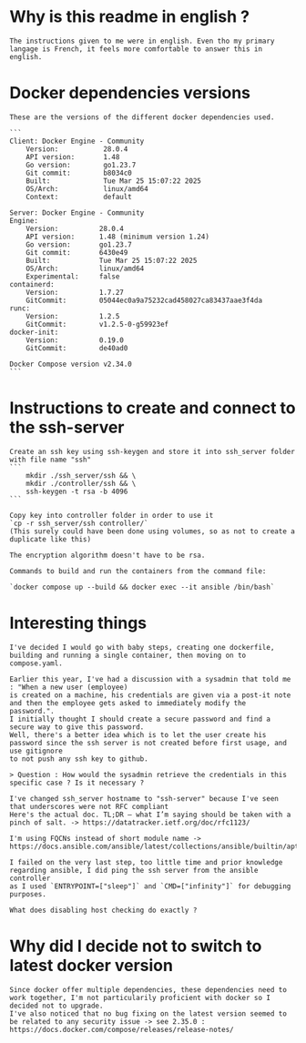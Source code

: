 # Why is this readme in english ?

    The instructions given to me were in english. Even tho my primary langage is French, it feels more comfortable to answer this in english.

# Docker dependencies versions

    These are the versions of the different docker dependencies used.

    ```
    Client: Docker Engine - Community
        Version:           28.0.4
        API version:       1.48
        Go version:        go1.23.7
        Git commit:        b8034c0
        Built:             Tue Mar 25 15:07:22 2025
        OS/Arch:           linux/amd64
        Context:           default

    Server: Docker Engine - Community
    Engine:
        Version:          28.0.4
        API version:      1.48 (minimum version 1.24)
        Go version:       go1.23.7
        Git commit:       6430e49
        Built:            Tue Mar 25 15:07:22 2025
        OS/Arch:          linux/amd64
        Experimental:     false
    containerd:
        Version:          1.7.27
        GitCommit:        05044ec0a9a75232cad458027ca83437aae3f4da
    runc:
        Version:          1.2.5
        GitCommit:        v1.2.5-0-g59923ef
    docker-init:
        Version:          0.19.0
        GitCommit:        de40ad0

    Docker Compose version v2.34.0
    ```

# Instructions to create and connect to the ssh-server

    Create an ssh key using ssh-keygen and store it into ssh_server folder with file name "ssh"
    ```
        mkdir ./ssh_server/ssh && \
        mkdir ./controller/ssh && \
        ssh-keygen -t rsa -b 4096
    ```

    Copy key into controller folder in order to use it
    `cp -r ssh_server/ssh controller/`
    (This surely could have been done using volumes, so as not to create a duplicate like this)

    The encryption algorithm doesn't have to be rsa.

    Commands to build and run the containers from the command file:

    `docker compose up --build && docker exec --it ansible /bin/bash`

# Interesting things

    I've decided I would go with baby steps, creating one dockerfile, building and running a single container, then moving on to compose.yaml.

    Earlier this year, I've had a discussion with a sysadmin that told me : "When a new user (employee) 
    is created on a machine, his credentials are given via a post-it note and then the employee gets asked to immediately modify the 
    password.". 
    I initially thought I should create a secure password and find a secure way to give this password. 
    Well, there's a better idea which is to let the user create his password since the ssh server is not created before first usage, and use gitignore
    to not push any ssh key to github.

    > Question : How would the sysadmin retrieve the credentials in this specific case ? Is it necessary ?
    
    I've changed ssh_server hostname to "ssh-server" because I've seen that underscores were not RFC compliant
    Here's the actual doc. TL;DR — what I’m saying should be taken with a pinch of salt. -> https://datatracker.ietf.org/doc/rfc1123/

    I'm using FQCNs instead of short module name -> https://docs.ansible.com/ansible/latest/collections/ansible/builtin/apt_module.html

    I failed on the very last step, too little time and prior knowledge regarding ansible, I did ping the ssh server from the ansible controller 
    as I used `ENTRYPOINT=["sleep"]` and `CMD=["infinity"]` for debugging purposes.

    What does disabling host checking do exactly ?

# Why did I decide not to switch to latest docker version

    Since docker offer multiple dependencies, these dependencies need to work together, I'm not particularily proficient with docker so I decided not to upgrade.
    I've also noticed that no bug fixing on the latest version seemed to be related to any security issue -> see 2.35.0 : https://docs.docker.com/compose/releases/release-notes/
